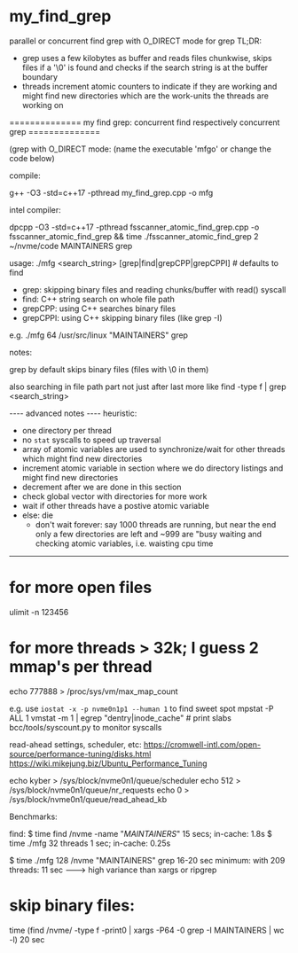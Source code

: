 # my_find_grep

parallel or concurrent find grep with O_DIRECT mode for grep
TL;DR:

- grep uses a few kilobytes as buffer and reads files chunkwise, skips files if a '\0' is found and checks if the search string is at the buffer boundary
- threads increment atomic counters to indicate if they are working and might find new directories which are the work-units the threads are working on

============== my find grep: concurrent find respectively concurrent grep ==============

(grep with O_DIRECT mode: (name the executable 'mfgo' or change the code below)

compile:

g++ -O3 -std=c++17 -pthread my_find_grep.cpp -o mfg 

intel compiler:

dpcpp -O3 -std=c++17 -pthread fsscanner_atomic_find_grep.cpp -o fsscanner_atomic_find_grep && time ./fsscanner_atomic_find_grep 2 ~/nvme/code MAINTAINERS grep

usage:
./mfg <number of threads> <path> <search_string> [grep|find|grepCPP|grepCPPI]  # defaults to find

- grep: skipping binary files and reading chunks/buffer with read() syscall
- find: C++ string search on whole file path
- grepCPP: using C++ searches binary files
- grepCPPI: using C++ skipping binary files (like grep -I)

e.g. ./mfg 64 /usr/src/linux  "MAINTAINERS" grep

notes:

grep by default skips binary files (files with \0 in them)

also searching in file path part not just after last  more like find -type f <path> | grep <search_string>

---- advanced notes ----
heuristic: 
- one directory per thread
- no `stat` syscalls to speed up traversal
- array of atomic variables are used to synchronize/wait for other threads which might find new directories
- increment atomic variable in section where we do directory listings and might find new directories
- decrement after we are done in this section
- check global vector with directories for more work
- wait if other threads have a postive atomic variable
- else: die
    - don't wait forever: say 1000 threads are running, but near the end only a few directories are left and ~999 are "busy waiting and checking atomic variables, i.e. waisting cpu time
----

# for more open files
ulimit -n 123456
# for more threads > 32k; I guess 2 mmap's per thread
echo 777888 >  /proc/sys/vm/max_map_count

e.g. use `iostat -x -p nvme0n1p1 --human 1` to find sweet spot
mpstat -P ALL 1
vmstat -m 1  | egrep "dentry|inode_cache" # print slabs
bcc/tools/syscount.py to monitor syscalls

read-ahead settings, scheduler, etc: https://cromwell-intl.com/open-source/performance-tuning/disks.html
https://wiki.mikejung.biz/Ubuntu_Performance_Tuning

echo kyber > /sys/block/nvme0n1/queue/scheduler
echo 512 > /sys/block/nvme0n1/queue/nr_requests
echo 0 > /sys/block/nvme0n1/queue/read_ahead_kb

Benchmarks:

find:
$ time find /nvme -name "*MAINTAINERS*"
15 secs; in-cache: 1.8s
$ time ./mfg 32 threads
1 sec; in-cache: 0.25s

$ time ./mfg 128 /nvme "MAINTAINERS" grep
16-20 sec
minimum: with 209 threads: 11 sec ---> high variance than xargs or ripgrep

# skip binary files:
time (find /nvme/ -type f -print0  | xargs -P64 -0 grep -I MAINTAINERS | wc -l)
 20 sec

